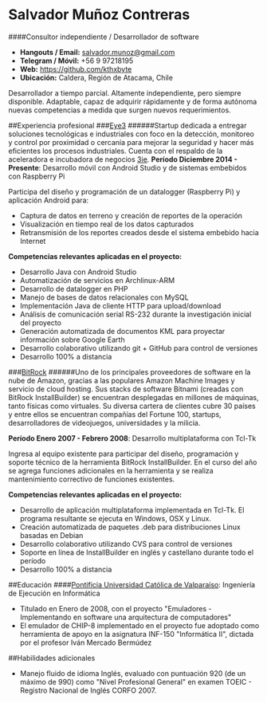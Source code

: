 # Salvador Muñoz Contreras
####Consultor independiente / Desarrollador de software

* **Hangouts / Email:** salvador.munoz@gmail.com
* **Telegram / Móvil:** +56 9 97218195
* **Web:** https://github.com/kthxbyte
* **Ubicación:** Caldera, Región de Atacama, Chile

Desarrollador a tiempo parcial. Altamente independiente, pero siempre disponible. Adaptable, capaz de adquirir rápidamente y de forma autónoma nuevas competencias a medida que surgen nuevos requerimientos.

##Experiencia profesional
###[Eye3](http://co-creation.cl/eye3/)
######Startup dedicada a entregar soluciones tecnológicas e industriales con foco en la detección, monitoreo y control por proximidad o cercanía para mejorar la seguridad y hacer más eficientes los procesos industriales. Cuenta con el respaldo de la aceleradora e incubadora de negocios [3ie](http://www.3ie.cl).
**Período Diciembre 2014 - Presente**: Desarrollo móvil con Android Studio y de sistemas embebidos con Raspberry Pi

Participa del diseño y programación de un datalogger (Raspberry Pi) y aplicación Android para:
* Captura de datos en terreno y creación de reportes de la operación 
* Visualización en tiempo real de los datos capturados
* Retransmisión de los reportes creados desde el sistema embebido hacia Internet

**Competencias relevantes aplicadas en el proyecto:** 
* Desarrollo Java con Android Studio
* Automatización de servicios en Archlinux-ARM
* Desarrollo de datalogger en PHP
* Manejo de bases de datos relacionales con MySQL
* Implementación Java de cliente HTTP para upload/download
* Análisis de comunicación serial RS-232 durante la investigación inicial del proyecto
* Generación automatizada de documentos KML para proyectar información sobre Google Earth
* Desarrollo colaborativo utilizando git + GitHub para control de versiones
* Desarrollo 100% a distancia

###[BitRock](http://www.bitrock.com)
######Uno de los principales proveedores de software en la nube de Amazon, gracias a las populares Amazon Machine Images y servicio de cloud hosting. Sus stacks de software Bitnami (creadas con BitRock InstallBuilder) se encuentran desplegadas en millones de máquinas, tanto físicas como virtuales. Su diversa cartera de clientes cubre 30 países y entre ellos se encuentran compañías del Fortune 100, startups, desarrolladores de videojuegos, universidades y la milicia. 

**Período Enero 2007 - Febrero 2008**: Desarrollo multiplataforma con Tcl-Tk

Ingresa al equipo existente para participar del diseño, programación y soporte técnico de la herramienta BitRock InstallBuilder. En el curso del año se agrega funciones adicionales en la herramienta y se realiza mantenimiento correctivo de funciones existentes.

**Competencias relevantes aplicadas en el proyecto:** 
* Desarrollo de aplicación multiplataforma implementada en Tcl-Tk. El programa resultante se ejecuta en Windows, OSX y Linux.
* Creación automatizada de paquetes .deb para distribuciones Linux basadas en Debian
* Desarrollo colaborativo utilizando CVS para control de versiones
* Soporte en línea de InstallBuilder en inglés y castellano durante todo el período
* Desarrollo 100% a distancia

##Educación
####[Pontificia Universidad Católica de Valparaíso](http://www.inf.ucv.cl/): Ingeniería de Ejecución en Informática
* Titulado en Enero de 2008, con el proyecto "Emuladores - Implementando en software una arquitectura de computadores"
* El emulador de CHIP-8 implementado en el proyecto fue adoptado como herramienta de apoyo en la asignatura INF-150 "Informática II", dictada por el profesor Iván Mercado Bermúdez

##Habilidades adicionales
* Manejo fluido de idioma Inglés, evaluado con puntuación 920 (de un máximo de 990) como "Nivel Profesional General" en examen TOEIC - Registro Nacional de Inglés CORFO 2007.



